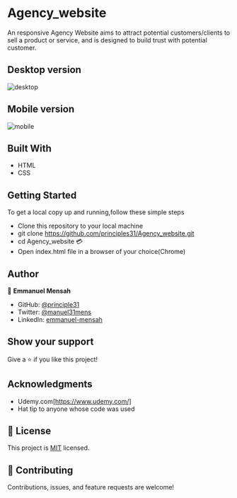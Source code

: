 # Agency_website
An responsive Agency Website aims to attract potential customers/clients to sell a product or service, and is designed to build trust with potential customer.
## Desktop version
![desktop](https://github.com/principles31/Business_card/assets/90258833/bfe2b9b8-cd3e-4cc3-abaf-37b74bb2f066)

## Mobile version
![mobile](https://github.com/principles31/Business_card/assets/90258833/df9c84cd-a329-4adf-b02c-80d0e96f9ea8)


## Built With

- HTML
- CSS

## Getting Started
To get a local copy up and running,follow these simple steps

- Clone this repository to your local machine
- git clone https://github.com/principles31/Agency_website.git
- cd Agency_website 💳 
- Open index.html file in a browser of your choice(Chrome)

## Author

👤 **Emmanuel Mensah**

- GitHub: [@principle31](https://github.com/principles31)
- Twitter: [@manuel31mens](https://Twiter.com/@Manuel31mens)
- LinkedIn: [emmanuel-mensah](www.linkedin.com/in/emmanuel-mensah-)

## Show your support

Give a ⭐️ if you like this project!

## Acknowledgments
- Udemy.com[https://www.udemy.com/]
- Hat tip to anyone whose code was used

## 📝 License

This project is [MIT](https://git@github.com:principles31/Agency_website.git/blob//LICENSE) licensed.

## 🤝 Contributing

Contributions, issues, and feature requests are welcome!